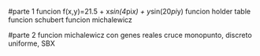 #parte 1
funcion f(x,y)=21.5 + x*sin(4*pi*x) + y*sin(20*pi*y)
funcion holder table
funcion schubert
funcion michalewicz


#parte 2
funcion michalewicz con genes reales
cruce monopunto, discreto uniforme, SBX

